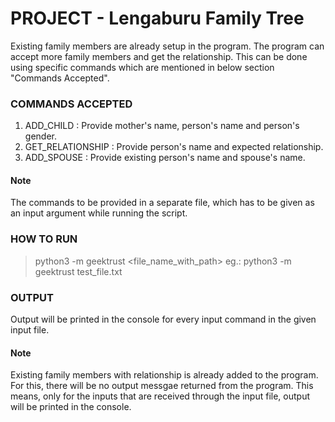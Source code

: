 
# PROJECT - Lengaburu Family Tree
Existing family members are already setup in the program. The program can accept more family members and get the relationship.
This can be done using specific commands which are mentioned in below section "Commands Accepted".

### COMMANDS ACCEPTED
1. ADD_CHILD        : Provide mother's name, person's name and person's gender.
2. GET_RELATIONSHIP : Provide person's name and expected relationship.
3. ADD_SPOUSE       : Provide existing person's name and spouse's name.

#### Note
The commands to be provided in a separate file, which has to be given as an input argument while running the script.


### HOW TO RUN
> python3 -m geektrust <file_name_with_path>
eg.: python3 -m geektrust test_file.txt


### OUTPUT
Output will be printed in the console for every input command in the given input file.

#### Note
Existing family members with relationship is already added to the program.
For this, there will be no output messgae returned from the program.
This means, only for the inputs that are received through the input file, output will be printed in the console.
